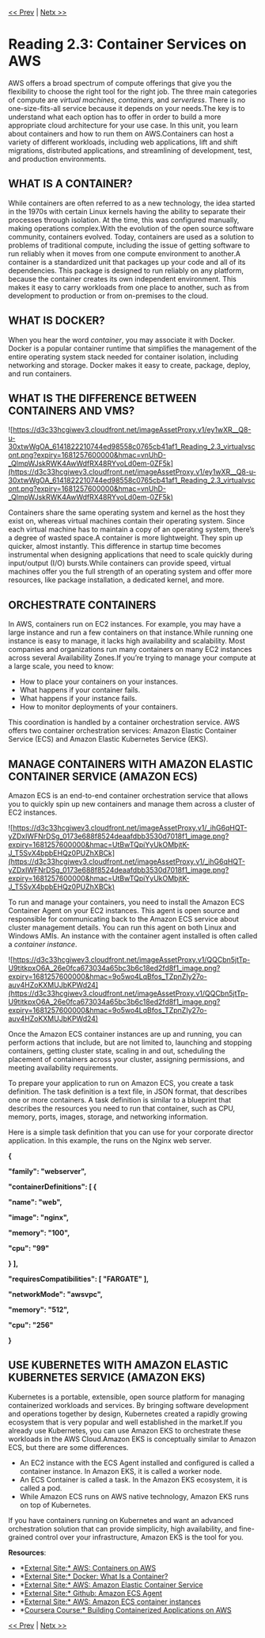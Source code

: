 [<< Prev](./Exercise%203%20Launch%20and%20Corporate%20Directory%20Application.md)
|
[Netx >>](./Reading%202%204%20Serverless%20and%20AWS%20Lambda.md)

# Reading 2.3: Container Services on AWS

AWS offers a broad spectrum of compute offerings that give you the flexibility to choose the right tool for the right job. The three main categories of compute are *virtual machines*, *containers*, and *serverless*. There is no one-size-fits-all service because it depends on your needs.The key is to understand what each option has to offer in order to build a more appropriate cloud architecture for your use case. In this unit, you learn about containers and how to run them on AWS.Containers can host a variety of different workloads, including web applications, lift and shift migrations, distributed applications, and streamlining of development, test, and production environments.

## **WHAT IS A CONTAINER?**

While containers are often referred to as a new technology, the idea started in the 1970s with certain Linux kernels having the ability to separate their processes through isolation. At the time, this was configured manually, making operations complex.With the evolution of the open source software community, containers evolved. Today, containers are used as a solution to problems of traditional compute, including the issue of getting software to run reliably when it moves from one compute environment to another.A container is a standardized unit that packages up your code and all of its dependencies. This package is designed to run reliably on any platform, because the container creates its own independent environment. This makes it easy to carry workloads from one place to another, such as from development to production or from on-premises to the cloud.

## **WHAT IS DOCKER?**

When you hear the word *container*, you may associate it with Docker. Docker is a popular container runtime that simplifies the management of the entire operating system stack needed for container isolation, including networking and storage. Docker makes it easy to create, package, deploy, and run containers.

## **WHAT IS THE DIFFERENCE BETWEEN CONTAINERS AND VMS?**

![https://d3c33hcgiwev3.cloudfront.net/imageAssetProxy.v1/ey1wXR__Q8-u-30xtwWgOA_6141822210744ed98558c0765cb41af1_Reading_2.3_virtualvscont.png?expiry=1681257600000&hmac=vnUhD-_QlmpWJskRWK4AwWdfRX48RYvoLd0em-0ZF5k](https://d3c33hcgiwev3.cloudfront.net/imageAssetProxy.v1/ey1wXR__Q8-u-30xtwWgOA_6141822210744ed98558c0765cb41af1_Reading_2.3_virtualvscont.png?expiry=1681257600000&hmac=vnUhD-_QlmpWJskRWK4AwWdfRX48RYvoLd0em-0ZF5k)

Containers share the same operating system and kernel as the host they exist on, whereas virtual machines contain their operating system. Since each virtual machine has to maintain a copy of an operating system, there’s a degree of wasted space.A container is more lightweight. They spin up quicker, almost instantly. This difference in startup time becomes instrumental when designing applications that need to scale quickly during input/output (I/O) bursts.While containers can provide speed, virtual machines offer you the full strength of an operating system and offer more resources, like package installation, a dedicated kernel, and more.

## **ORCHESTRATE CONTAINERS**

In AWS, containers run on EC2 instances. For example, you may have a large instance and run a few containers on that instance.While running one instance is easy to manage, it lacks high availability and scalability. Most companies and organizations run many containers on many EC2 instances across several Availability Zones.If you’re trying to manage your compute at a large scale, you need to know:

- How to place your containers on your instances.
- What happens if your container fails.
- What happens if your instance fails.
- How to monitor deployments of your containers.

This coordination is handled by a container orchestration service. AWS offers two container orchestration services: Amazon Elastic Container Service (ECS) and Amazon Elastic Kubernetes Service (EKS).

## **MANAGE CONTAINERS WITH AMAZON ELASTIC CONTAINER SERVICE (AMAZON ECS)**

Amazon ECS is an end-to-end container orchestration service that allows you to quickly spin up new containers and manage them across a cluster of EC2 instances.

![https://d3c33hcgiwev3.cloudfront.net/imageAssetProxy.v1/_ihG6qHQT-yZDxIWFNrDSg_0173e688f8524deaafdbb3530d7018f1_image.png?expiry=1681257600000&hmac=UtBwTQpiYyUkOMbjtK-J_T5SvX4bpbEHQz0PUZhXBCk](https://d3c33hcgiwev3.cloudfront.net/imageAssetProxy.v1/_ihG6qHQT-yZDxIWFNrDSg_0173e688f8524deaafdbb3530d7018f1_image.png?expiry=1681257600000&hmac=UtBwTQpiYyUkOMbjtK-J_T5SvX4bpbEHQz0PUZhXBCk)

To run and manage your containers, you need to install the Amazon ECS Container Agent on your EC2 instances. This agent is open source and responsible for communicating back to the Amazon ECS service about cluster management details. You can run this agent on both Linux and Windows AMIs. An instance with the container agent installed is often called a *container instance*.

![https://d3c33hcgiwev3.cloudfront.net/imageAssetProxy.v1/QQCbn5jtTp-U9titkpxO6A_26e0fca673034a65bc3b6c18ed2fd8f1_image.png?expiry=1681257600000&hmac=9o5wo4LqBfos_TZpnZIy27o-auv4HZoKXMUJbKPWd24](https://d3c33hcgiwev3.cloudfront.net/imageAssetProxy.v1/QQCbn5jtTp-U9titkpxO6A_26e0fca673034a65bc3b6c18ed2fd8f1_image.png?expiry=1681257600000&hmac=9o5wo4LqBfos_TZpnZIy27o-auv4HZoKXMUJbKPWd24)

Once the Amazon ECS container instances are up and running, you can perform actions that include, but are not limited to, launching and stopping containers, getting cluster state, scaling in and out, scheduling the placement of containers across your cluster, assigning permissions, and meeting availability requirements.

To prepare your application to run on Amazon ECS, you create a task definition. The task definition is a text file, in JSON format, that describes one or more containers. A task definition is similar to a blueprint that describes the resources you need to run that container, such as CPU, memory, ports, images, storage, and networking information.

Here is a simple task definition that you can use for your corporate director application. In this example, the runs on the Nginx web server.

**{**

**"family": "webserver",**

**"containerDefinitions": [ {**

**"name": "web",**

**"image": "nginx",**

**"memory": "100",**

**"cpu": "99"**

**} ],**

**"requiresCompatibilities": [ "FARGATE" ],**

**"networkMode": "awsvpc",**

**"memory": "512",**

**"cpu": "256"**

**}**

## **USE KUBERNETES WITH AMAZON ELASTIC KUBERNETES SERVICE (AMAZON EKS)**

Kubernetes is a portable, extensible, open source platform for managing containerized workloads and services. By bringing software development and operations together by design, Kubernetes created a rapidly growing ecosystem that is very popular and well established in the market.If you already use Kubernetes, you can use Amazon EKS to orchestrate these workloads in the AWS Cloud.Amazon EKS is conceptually similar to Amazon ECS, but there are some differences.

- An EC2 instance with the ECS Agent installed and configured is called a container instance. In Amazon EKS, it is called a worker node.
- An ECS Container is called a task. In the Amazon EKS ecosystem, it is called a pod.
- While Amazon ECS runs on AWS native technology, Amazon EKS runs on top of Kubernetes.

If you have containers running on Kubernetes and want an advanced orchestration solution that can provide simplicity, high availability, and fine-grained control over your infrastructure, Amazon EKS is the tool for you.

**Resources**:

- *[External Site:* AWS: Containers on AWS](https://aws.amazon.com/containers/services/)
- *[External Site:* Docker: What Is a Container?](https://www.docker.com/resources/what-container)
- *[External Site:* AWS: Amazon Elastic Container Service](https://aws.amazon.com/ecs/)
- *[External Site:* Github: Amazon ECS Agent](https://github.com/aws/amazon-ecs-agent)
- *[External Site:* AWS: Amazon ECS container instances](https://docs.aws.amazon.com/AmazonECS/latest/developerguide/ECS_instances.html)
- *[Coursera Course:* Building Containerized Applications on AWS](https://www.coursera.org/learn/containerized-apps-on-aws)

[<< Prev](./Exercise%203%20Launch%20and%20Corporate%20Directory%20Application.md)
|
[Netx >>](./Reading%202%204%20Serverless%20and%20AWS%20Lambda.md)
